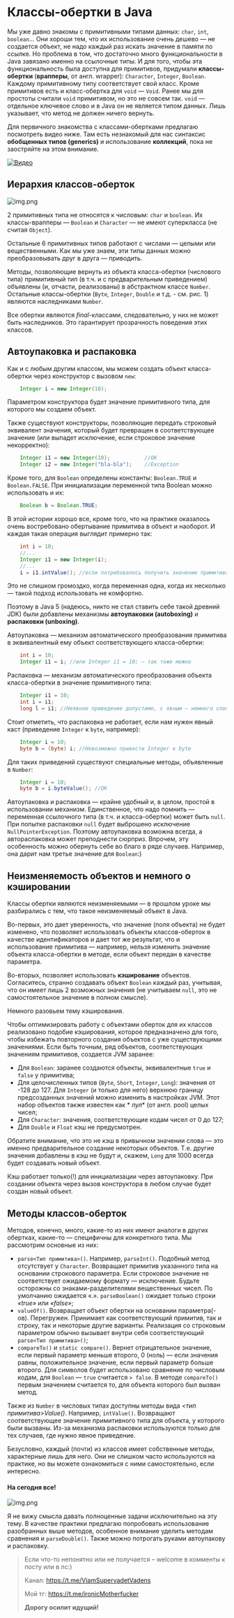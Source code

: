 # Классы-обертки в Java

Мы уже давно знакомы с примитивными типами данных: `char`, `int`, `boolean`… Они хороши тем, что их использование очень
дешево — не создается объект, не надо каждый раз искать значение в памяти по ссылке. Но проблема в том, что достаточно
много функциональности в Java завязано именно на ссылочные типы. И для того, чтобы эта функциональность была доступна
для примитивов, придумали **классы-обертки** (**врапперы**, от англ. wrapper): `Character`, `Integer`, `Boolean`.
Каждому примитивному типу соответствует свой класс. Кроме примитивов есть и класс-обертка для `void` — `Void`. Ранее мы
для простоты считали `void` примитивом, но это не совсем так. `void` — отдельное ключевое слово и в Java он не является
типом данных. Лишь указывает, что метод не должен ничего вернуть.

Для первичного знакомства с классами-обертками предлагаю посмотреть видео ниже. Там есть незнакомый для нас синтаксис
**обобщенных типов (generics)** и использование **коллекций**, пока не заостряйте на этом внимание.

[![Видео](http://img.youtube.com/vi/ZHJLt6sadGs/0.jpg)](http://www.youtube.com/watch?v=ZHJLt6sadGs)

## Иерархия классов-оберток

![img.png](hierarchy.png)

2 примитивных типа не относятся к числовым: `char` и `boolean`. Их классы-врапперы — `Boolean` и `Character` — не имеют
суперкласса (не считая `Object`).

Остальные 6 примитивных типов работают с числами — целыми или вещественными. Как мы уже знаем, эти типы данных можно
преобразовывать друг в друга — приводить.

Методы, позволяющие вернуть из объекта класса-обертки (числового типа) примитивный тип (в т.ч. и с предварительным
приведением) объявлены (и, отчасти, реализованы) в абстрактном классе `Number`. Остальные
классы-обертки (`Byte`, `Integer`, `Double` и т.д. - см. рис. 1) являются наследниками `Number`.

Все обертки являются _final_-классами, следовательно, у них не может быть наследников. Это гарантирует прозрачность
поведения этих классов.

## Автоупаковка и распаковка

Как и с любым другим классом, мы можем создать объект класса-обертки через конструктор с вызовом `new`:

```java
    Integer i = new Integer(10);
```

Параметром конструктора будет значение примитивного типа, для которого мы создаем объект.

Также существуют конструкторы, позволяющие передать строковый эквивалент значения, который будет превращен в
соответствующее значение (или выпадет исключение, если строковое значение некорректно):

```java
    Integer i1 = new Integer(10);           //OK
    Integer i2 = new Integer("bla-bla");    //Exception
```

Кроме того, для `Boolean` определены константы: `Boolean.TRUE` и `Boolean.FALSE`. При инициализации переменной типа
Boolean можно использовать и их:

```java
    Boolean b = Boolean.TRUE;
```

В этой истории хорошо все, кроме того, что на практике оказалось очень востребовано обертывание примитива в объект и
наоборот. И каждая такая операция выглядит примерно так:

```java
    int i = 10;
    //...
    Integer i1 = new Integer(i);
    //...
    i = i1.intValue(); //если потребовалось получить значение примитива.
```

Это не слишком громоздко, когда переменная одна, когда их несколько — такой подход использовать не комфортно.

Поэтому в Java 5 (надеюсь, никто не стал ставить себе такой древний JDK) были добавлены механизмы **автоупаковки
(autoboxing)** и **распаковки (unboxing)**.

Автоупаковка — механизм автоматического преобразования примитива в эквивалентный ему объект соответствующего
класса-обертки:

```java
    int i = 10;
    Integer i1 = i; //или Integer i1 = 10; — так тоже можно
```

Распаковка — механизм автоматического преобразования объекта класса-обертки в значение примитивного типа:

```java
    Integer i1 = 10;
    int i = i1;
    long l = i1; //Неявное приведение допустимо, с явным — немного сложнее
```

Стоит отметить, что распаковка не работает, если нам нужен явный каст (приведение `Integer` к `byte`, например):

```java
    Integer i = 10;
    byte b = (byte) i; //Невозможно привести Integer к byte
```

Для таких приведений существуют специальные методы, объявленные в `Number`:

```java
    Integer i = 10;
    byte b = i.byteValue(); //OK
```

Автоупаковка и распаковка — крайне удобный и, в целом, простой в использовании механизм. Единственное, что надо
помнить — переменная ссылочного типа (в т.ч. и класса-обертки) может быть `null`. При попытке распаковки `null` будет
выброшено исключение `NullPointerException`. Поэтому автоупаковка возможна всегда, а автораспаковка может преподнести
сюрприз. Впрочем, эту особенность можно обернуть себе во благо в ряде случаев. Например, она дарит нам третье значение
для `Boolean`:)

## Неизменяемость объектов и немного о кэшировании

Классы обертки являются неизменяемыми — в прошлом уроке мы разбирались с тем, что такое неизменяемый объект в Java.

Во-первых, это дает уверенность, что значение (поля объекта) не будет изменено, что позволяет использовать объекты
классов-оберток в качестве идентификаторов и дает тот же результат, что и использование примитива — например, нельзя
изменить значение объекта класса-обертки в методе, если объект передан в качестве параметра.

Во-вторых, позволяет использовать **кэширование** объектов. Согласитесь, странно создавать объект `Boolean` каждый раз,
учитывая, что он имеет лишь 2 возможных значения (не учитываем `null`, это не самостоятельное значение в полном смысле).

Немного разовьем тему кэширования.

Чтобы оптимизировать работу с объектами оберток для их классов реализовано подобие кэширования, которое предназначено
для того, чтобы избежать повторного создания объектов с уже существующими значениями. Если быть точным, ряд объектов,
соответствующих значениям примитивов, создается JVM заранее:

- Для `Boolean`: заранее создаются объекты, эквивалентные `true` и `false` у примитива;
- Для целочисленных типов (`Byte`, `Short`, `Integer`, `Long`): значения от -128 до 127. Для `Integer` (и только для
  него) верхнюю границу предсозданных значений можно изменить в настройках JVM. Этот набор объектов также известен как *
  *пул** (от англ. pool) целых чисел;
- Для `Character`: значения, соответствующие кодам чисел от 0 до 127;
- Для `Double` и `Float` кэш не предусмотрен.

Обратите внимание, что это не кэш в привычном значении слова — это именно предварительное создание некоторых объектов.
Т.е. другие значения добавлены в кэш не будут и, скажем, `Long` для 1000 всегда будет создавать новый объект.

Кэш работает только(!) для инициализации через автоупаковку. При создании объекта через вызов конструктора в любом
случае будет создан новый объект.

## Методы классов-оберток

Методов, конечно, много, какие-то из них имеют аналоги в других обертках, какие-то — специфичны для конкретного типа. Мы
рассмотрим основные из них:

- `parse<Тип примитива>()`. Например, `parseInt()`. Подобный метод отсутствует у `Character`. Возвращает примитив
  указанного типа на основании строкового параметра. Если строковое значение не соответствует ожидаемому формату —
  исключение. Будьте осторожны со знаками-разделителями вещественных чисел. По умолчанию ожидается «.». `parseBoolean()`
  ожидает только строки _«true»_ или _«false»_;
- `valueOf()`. Возвращает объект обертки на основании параметра(-ов). Перегружен. Принимает как соответствующий
  примитив, так и строку, так и некоторые другие варианты. Реализация со строковым параметром обычно вызывает внутри
  себя соответствующий `parse<Тип примитива>()`;
- `compareTo()` и `static compare()`. Вернет отрицательное значение, если первый параметр меньше второго, 0 (ноль) —
  если значения равны, положительное значение, если первый параметр больше второго. Для символов будет использовано
  сравнение по числовым кодам, для `Boolean` — `true` считается `> false`. В методе `compareTo()` первым значением
  считается то, для объекта которого был вызван метод.

Также из `Number` в числовых типах доступны методы вида _<тип примитива>Value()_. Например, `intValue()`. Возвращают
соответствующее значение примитивного типа для объекта, у которого были вызваны. Из-за механизма распаковки используются
только для тех случаев, где нужно явное приведение.

Безусловно, каждый (почти) из классов имеет собственные методы, характерные лишь для него. Они не слишком часто
используются на практике, но вы можете ознакомиться с ними самостоятельно, если интересно.

#### На сегодня все!

![img.png](../../../commonmedia/justTheoryFooter.png)

Я не вижу смысла давать полноценные задачи исключительно на эту тему. В качестве практики предлагаю попробовать
использование разобранных выше методов, особенное внимание уделить методам сравнения и `parseDouble()`. Также можно
потрогать руками автоупакову и распаковку.

> Если что-то непонятно или не получается – welcome в комменты к посту или в лс:)
>
> Канал: https://t.me/ViamSupervadetVadens
>
> Мой тг: https://t.me/ironicMotherfucker
>
> **Дорогу осилит идущий!**